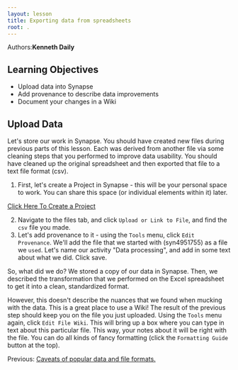 ```yaml
---
layout: lesson
title: Exporting data from spreadsheets
root: .
---
```


Authors:**Kenneth Daily**<br>

## Learning Objectives
* Upload data into Synapse
* Add provenance to describe data improvements
* Document your changes in a Wiki

## Upload Data

Let's store our work in Synapse. You should have created new files 
during previous parts of this lesson. Each was derived from another file
via some cleaning steps that you performed to improve data usability. You should have 
cleaned up the original spreadsheet and then exported that file to a text file format (csv).

1. First, let's create a Project in Synapse - this will be your personal space to work.
   You can share this space (or individual elements within it) later.

[Click Here To Create a Project](https://www.synapse.org/#!ProjectsHome:0)

2. Navigate to the files tab, and click `Upload or Link to File`, and find the `csv` file you made.
2. Let's add provenance to it - using the `Tools` menu, click `Edit Provenance`. We'll add the file that
   we started with (syn4951755) as a file we `used`. Let's name our activity "Data processing", and add in some text about what we did. Click save.

So, what did we do? We stored a copy of our data in Synapse. Then, we described the transformation that we performed on the Excel spreadsheet to get it into a clean, standardized format.

However, this doesn't describe the nuances that we found when mucking with the data. This is a great place to use a Wiki! The result of the previous step should keep you on the file you just uploaded. Using the `Tools` menu again, click `Edit File Wiki`. This will bring up a box where you can type in text about this particular file. This way, your notes about it will be right with the file. You can do all kinds of fancy formatting (click the `Formatting Guide` button at the top).

Previous: [Caveats of popular data and file formats.](06-data-formats-caveats.html)
